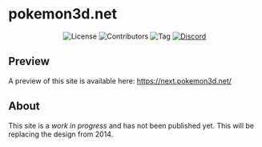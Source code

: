# pokemon3d.net

<p align="center">
<img src="https://img.shields.io/github/license/P3D-Legacy/pokemon3d.net" alt="License">
<img src="https://img.shields.io/github/contributors/P3D-Legacy/pokemon3d.net" alt="Contributors">
<img src="https://img.shields.io/github/v/tag/P3D-Legacy/pokemon3d.net" alt="Tag">
<a href="https://discordapp.com/invite/EUhwdrq" target="_blank"><img src="https://img.shields.io/discord/299181628188524544" alt="Discord"></a>
</p>

## Preview
A preview of this site is available here: https://next.pokemon3d.net/

## About

This site is a *work in progress* and has not been published yet. This will be replacing the design from 2014.
